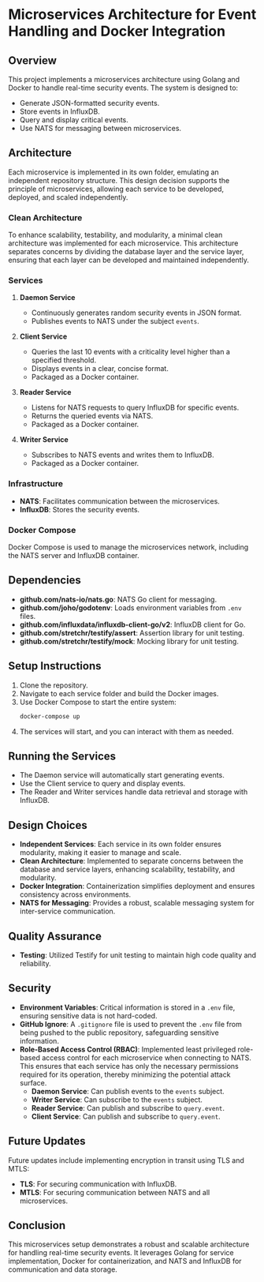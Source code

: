 # Microservices Architecture for Event Handling and Docker Integration

## Overview
This project implements a microservices architecture using Golang and Docker to handle real-time security events. The system is designed to:

- Generate JSON-formatted security events.
- Store events in InfluxDB.
- Query and display critical events.
- Use NATS for messaging between microservices.

## Architecture
Each microservice is implemented in its own folder, emulating an independent repository structure. This design decision supports the principle of microservices, allowing each service to be developed, deployed, and scaled independently.

### Clean Architecture
To enhance scalability, testability, and modularity, a minimal clean architecture was implemented for each microservice. This architecture separates concerns by dividing the database layer and the service layer, ensuring that each layer can be developed and maintained independently.

### Services

1. **Daemon Service**
   - Continuously generates random security events in JSON format.
   - Publishes events to NATS under the subject `events`.

2. **Client Service**
   - Queries the last 10 events with a criticality level higher than a specified threshold.
   - Displays events in a clear, concise format.
   - Packaged as a Docker container.

3. **Reader Service**
   - Listens for NATS requests to query InfluxDB for specific events.
   - Returns the queried events via NATS.
   - Packaged as a Docker container.

4. **Writer Service**
   - Subscribes to NATS events and writes them to InfluxDB.
   - Packaged as a Docker container.

### Infrastructure
- **NATS**: Facilitates communication between the microservices.
- **InfluxDB**: Stores the security events.

### Docker Compose
Docker Compose is used to manage the microservices network, including the NATS server and InfluxDB container.

## Dependencies

- **github.com/nats-io/nats.go**: NATS Go client for messaging.
- **github.com/joho/godotenv**: Loads environment variables from `.env` files.
- **github.com/influxdata/influxdb-client-go/v2**: InfluxDB client for Go.
- **github.com/stretchr/testify/assert**: Assertion library for unit testing.
- **github.com/stretchr/testify/mock**: Mocking library for unit testing.

## Setup Instructions

1. Clone the repository.
2. Navigate to each service folder and build the Docker images.
3. Use Docker Compose to start the entire system:
   ```sh
   docker-compose up
   ```
4. The services will start, and you can interact with them as needed.

## Running the Services

- The Daemon service will automatically start generating events.
- Use the Client service to query and display events.
- The Reader and Writer services handle data retrieval and storage with InfluxDB.

## Design Choices

- **Independent Services**: Each service in its own folder ensures modularity, making it easier to manage and scale.
- **Clean Architecture**: Implemented to separate concerns between the database and service layers, enhancing scalability, testability, and modularity.
- **Docker Integration**: Containerization simplifies deployment and ensures consistency across environments.
- **NATS for Messaging**: Provides a robust, scalable messaging system for inter-service communication.

## Quality Assurance

- **Testing**: Utilized Testify for unit testing to maintain high code quality and reliability.

## Security

- **Environment Variables**: Critical information is stored in a `.env` file, ensuring sensitive data is not hard-coded.
- **GitHub Ignore**: A `.gitignore` file is used to prevent the `.env` file from being pushed to the public repository, safeguarding sensitive information.
- **Role-Based Access Control (RBAC)**: Implemented least privileged role-based access control for each microservice when connecting to NATS. This ensures that each service has only the necessary permissions required for its operation, thereby minimizing the potential attack surface.
  - **Daemon Service**: Can publish events to the `events` subject.
  - **Writer Service**: Can subscribe to the `events` subject.
  - **Reader Service**: Can publish and subscribe to `query.event`.
  - **Client Service**: Can publish and subscribe to `query.event`.


## Future Updates

Future updates include implementing encryption in transit using TLS and MTLS:

- **TLS**: For securing communication with InfluxDB.
- **MTLS**: For securing communication between NATS and all microservices.

## Conclusion
This microservices setup demonstrates a robust and scalable architecture for handling real-time security events. It leverages Golang for service implementation, Docker for containerization, and NATS and InfluxDB for communication and data storage.

